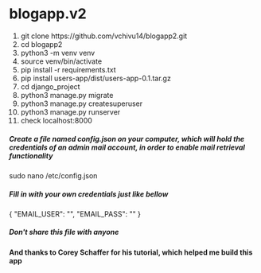# blogapp.v2

<ol>
  <li>git clone https://github.com/vchivu14/blogapp2.git</li>
  <li>cd blogapp2</li>
  <li>python3 -m venv venv</li>
  <li>source venv/bin/activate</li>
  <li>pip install -r requirements.txt</li>
  <li>pip install users-app/dist/users-app-0.1.tar.gz</li>
  <li>cd django_project</li>
  <li>python3 manage.py migrate</li>
  <li>python3 manage.py createsuperuser</li>
  <li>python3 manage.py runserver</li>
  <li>check localhost:8000</li>
</ol>
<h5> Create a file named config.json on your computer, which will hold the credentials of an admin mail account, in order to enable mail retrieval functionality</h5>
  sudo nano /etc/config.json
<h5>Fill in with your own credentials just like bellow</h5>
  {
   "EMAIL_USER": "",
   "EMAIL_PASS": ""
  }
<h5>Don't share this file with anyone</h5>

<h4>And thanks to Corey Schaffer for his tutorial, which helped me build this app</h4>
